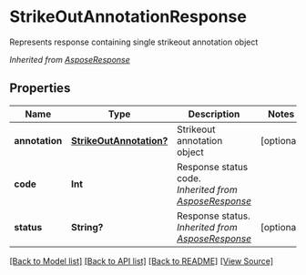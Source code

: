 ﻿# StrikeOutAnnotationResponse
Represents response containing single strikeout annotation object

*Inherited from [AsposeResponse](AsposeResponse.md)*
## Properties
Name | Type | Description | Notes
------------ | ------------- | ------------- | -------------
**annotation** | [**StrikeOutAnnotation?**](StrikeOutAnnotation.md) | Strikeout annotation object | [optional]
**code** | **Int** | Response status code.<br />*Inherited from [AsposeResponse](AsposeResponse.md)* | 
**status** | **String?** | Response status.<br />*Inherited from [AsposeResponse](AsposeResponse.md)* | [optional]

[[Back to Model list]](../README.md#documentation-for-models) [[Back to API list]](../README.md#documentation-for-api-endpoints) [[Back to README]](../README.md) [[View Source]](../AsposePdfCloud/Models/StrikeOutAnnotationResponse.swift)

